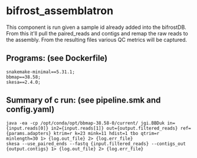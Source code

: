 # bifrost_assemblatron

This component is run given a sample id already added into the bifrostDB. From this it'll pull the paired_reads and contigs and remap the raw reads to the assembly. From the resulting files various QC metrics will be captured.

## Programs: (see Dockerfile) 
```
snakemake-minimal==5.31.1;
bbmap==38.58;
skesa==2.4.0;
```

## Summary of c run: (see pipeline.smk and config.yaml)
```
java -ea -cp /opt/conda/opt/bbmap-38.58-0/current/ jgi.BBDuk in={input.reads[0]} in2={input.reads[1]} out={output.filtered_reads} ref={params.adapters} ktrim=r k=23 mink=11 hdist=1 tbo qtrim=r minlength=30 1> {log.out_file} 2> {log.err_file}
skesa --use_paired_ends --fastq {input.filtered_reads} --contigs_out {output.contigs} 1> {log.out_file} 2> {log.err_file}
```
